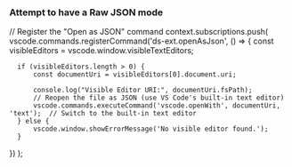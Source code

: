 ### Attempt to have a Raw JSON mode
  // Register the "Open as JSON" command
  context.subscriptions.push(
    vscode.commands.registerCommand('ds-ext.openAsJson', () => {
      const visibleEditors = vscode.window.visibleTextEditors;
  
      if (visibleEditors.length > 0) {
          const documentUri = visibleEditors[0].document.uri;
  
          console.log("Visible Editor URI:", documentUri.fsPath);
          // Reopen the file as JSON (use VS Code's built-in text editor)
          vscode.commands.executeCommand('vscode.openWith', documentUri, 'text');  // Switch to the built-in text editor
      } else {
          vscode.window.showErrorMessage('No visible editor found.');
      }
  })
  );

